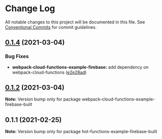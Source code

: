 # Change Log

All notable changes to this project will be documented in this file.
See [Conventional Commits](https://conventionalcommits.org) for commit guidelines.

## [0.1.4](https://github.com/hedgepigdaniel/webpack-cloud-functions/compare/v0.1.3...v0.1.4) (2021-03-04)


### Bug Fixes

* **webpack-cloud-functions-example-firebase:** add dependency on webpack-cloud-functions ([e2e28ad](https://github.com/hedgepigdaniel/webpack-cloud-functions/commit/e2e28ad2d6054b7d62e227c9441c8127cc84567c))





## [0.1.2](https://github.com/hedgepigdaniel/webpack-cloud-functions/compare/v0.1.1...v0.1.2) (2021-03-04)

**Note:** Version bump only for package webpack-cloud-functions-example-firebase-built





## 0.1.1 (2021-02-25)

**Note:** Version bump only for package hot-functions-example-firebase-built
